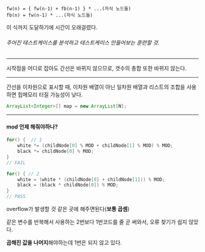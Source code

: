 ``````sjava
fw(n) = { fw(n-1) + fb(n-1) } * ...(자식 노드들)
fb(n) = fw(n-1) * ...(자식 노드들)
``````

이 식까지 도달하기에 시간이 오래걸렸다.

###### 주어진 테스트케이스를 분석하고 테스트케이스 만들어보는 훈련할 것.



---



시작점을 어디로 잡아도 간선은 바뀌지 않으므로, 갯수의 총합 또한 바뀌지 않는다.



----



간선을 이차원으로 표시할 때, 이차원 배열이 아닌 일차원 배열과 리스트의 조합을 사용하면 힙메모리 터질 가능성이 낮다.

```java
ArrayList<Integer>[] map = new ArrayList[N];
```



---



#### mod 언제 해줘야하나?

```JAVA
for() {  // 1
	white *= (childNode[0] % MOD + childNode[1] % MOD) % MOD;
	black *= childNode[0] % MOD;
}
// FAIL

for() { // 2
    white = (white * (childNode[0] + childNode[1])) % MOD;
    black = (black * childNode[0]) % MOD;		
}
// PASS
```

overflow가 발생할 것 같은 곳에 해주면된다(**보통 곱셈**)

같은 변수를 반복해서 사용하는 2번보다 1번코드를 줄 곧 써와서, 오류 찾기가 쉽지 않았다.

**곱해진 값을 나머지**해야하는데 1번은 되지 않고 있다.